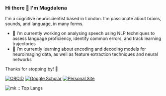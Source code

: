 ### Hi there 👋 I'm Magdalena

I'm a cognitive neuroscientist based in London. I'm passionate about brains, sounds, and language, in many forms.

- 🔬 I’m currently working on analysing speech using NLP techniques to assess language proficiency, identify common errors, and track learning trajectories
- 🧠 I’m currently learning about encoding and decoding models for neuroimaging data, as well as feature extraction techniques and neural networks

Thanks for stopping by! 🌟
<!--
**mkachlicka/mkachlicka** is a ✨ _special_ ✨ repository because its `README.md` (this file) appears on your GitHub profile.

- 🔭 I’m currently working on ...
- 🌱 I’m currently learning ...
- 👯 I’m looking to collaborate on ...
- 🤔 I’m looking for help with ...
- 💬 Ask me about ...
- 📫 How to reach me: ...
- 😄 Pronouns: ...
- ⚡ Fun fact: ...
-->


[![ORCID](https://img.shields.io/badge/ORCID-0000--0002--6345--4152-9745f5?style=flat-square.svg)](https://orcid.org/0000-0002-6345-4152)
[![Google Scholar](https://img.shields.io/badge/Google-Scholar-orange?style=flat-square.svg)](https://scholar.google.com/citations?user=RaK9uLgAAAAJ&hl=en)
[![Personal Site](https://img.shields.io/badge/Personal_Site-green?style=flat-square.svg)](https://mkachlicka.github.io/)

<!-- [![GitHub stats](https://github-readme-stats.vercel.app/api?username=mkachlicka&theme=midnight-purple)](https://github.com/anuraghazra/github-readme-stats) -->

<p><img src="https://github-readme-stats.vercel.app/api/top-langs/?username=mkachlicka&langs_count=10&theme=tokyonight&layout=compact" alt="mk :: Top Langs" /></p>
